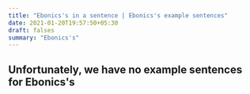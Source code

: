 ```yaml
---
title: "Ebonics's in a sentence | Ebonics's example sentences"
date: 2021-01-20T19:57:50+05:30
draft: falses
summary: "Ebonics's"
---
```

## Unfortunately, we have no example sentences for Ebonics's                 
